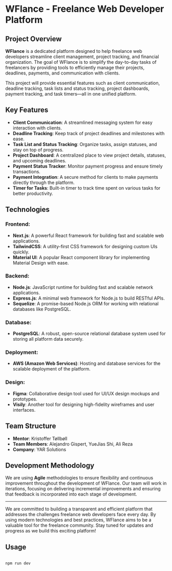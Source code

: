 # WFlance - Freelance Web Developer Platform

## Project Overview

**WFlance** is a dedicated platform designed to help freelance web developers streamline client management, project tracking, and financial organization. The goal of WFlance is to simplify the day-to-day tasks of freelancers by providing tools to efficiently manage their projects, deadlines, payments, and communication with clients.

This project will provide essential features such as client communication, deadline tracking, task lists and status tracking, project dashboards, payment tracking, and task timers—all in one unified platform.

## Key Features

- **Client Communication**: A streamlined messaging system for easy interaction with clients.
- **Deadline Tracking**: Keep track of project deadlines and milestones with ease.
- **Task List and Status Tracking**: Organize tasks, assign statuses, and stay on top of progress.
- **Project Dashboard**: A centralized place to view project details, statuses, and upcoming deadlines.
- **Payment Status Tracker**: Monitor payment progress and ensure timely transactions.
- **Payment Integration**: A secure method for clients to make payments directly through the platform.
- **Timer for Tasks**: Built-in timer to track time spent on various tasks for better productivity.

## Technologies

### Frontend:

- **Next.js**: A powerful React framework for building fast and scalable web applications.
- **TailwindCSS**: A utility-first CSS framework for designing custom UIs quickly.
- **Material UI**: A popular React component library for implementing Material Design with ease.

### Backend:

- **Node.js**: JavaScript runtime for building fast and scalable network applications.
- **Express.js**: A minimal web framework for Node.js to build RESTful APIs.
- **Sequelize**: A promise-based Node.js ORM for working with relational databases like PostgreSQL.

### Database:

- **PostgreSQL**: A robust, open-source relational database system used for storing all platform data securely.

### Deployment:

- **AWS (Amazon Web Services)**: Hosting and database services for the scalable deployment of the platform.

### Design:

- **Figma**: Collaborative design tool used for UI/UX design mockups and prototypes.
- **Visily**: Another tool for designing high-fidelity wireframes and user interfaces.

## Team Structure

- **Mentor**: Kristoffer Tøllbøll
- **Team Members**: Alejandro Gispert, YueJias Shi, Ali Reza
- **Company**: YAR Solutions

## Development Methodology

We are using **Agile** methodologies to ensure flexibility and continuous improvement throughout the development of WFlance. Our team will work in iterations, focusing on delivering incremental improvements and ensuring that feedback is incorporated into each stage of development.

---

We are committed to building a transparent and efficient platform that addresses the challenges freelance web developers face every day. By using modern technologies and best practices, WFlance aims to be a valuable tool for the freelance community. Stay tuned for updates and progress as we build this exciting platform!

## Usage

```javascript

npm run dev

```
